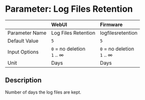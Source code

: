 # Parameter: Log Files Retention

|                   | WebUI               | Firmware
|:---               |:---                 |:----
| Parameter Name    | Log Files Retention | logfilesretention
| Default Value     | `5`                 | `5`
| Input Options     | `0` = no deletion<br> `1` .. &infin; | `0` = no deletion<br> `1` .. &infin;
| Unit              | Days                | Days


## Description

Number of days the log files are kept.
